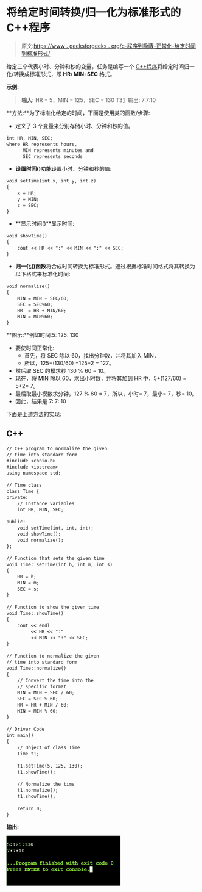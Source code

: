 # 将给定时间转换/归一化为标准形式的 C++程序

> 原文:[https://www . geeksforgeeks . org/c-程序到隐蔽-正常化-给定时间到标准形式/](https://www.geeksforgeeks.org/c-program-to-covert-normalize-the-given-time-into-standard-form/)

给定三个代表小时、分钟和秒的变量，任务是编写一个 [C++程序](https://www.geeksforgeeks.org/c-plus-plus/)将给定时间归一化/转换成标准形式，即 **HR: MIN: SEC** 格式。

**示例:**

> **输入:** HR = 5，MIN = 125，SEC = 130
> T3】输出: 7:7:10

**方法:**为了标准化给定的时间，下面是使用类的函数/步骤:

*   定义了 3 个变量来分别存储小时、分钟和秒的值。

```
int HR, MIN, SEC;
where HR represents hours,
      MIN represents minutes and
      SEC represents seconds
```

*   **设置时间()功能**设置小时、分钟和秒的值:

```
void setTime(int x, int y, int z)
{
    x = HR;
    y = MIN;
    z = SEC;
}
```

*   **显示时间()**显示时间:

```
void showTime()
{
    cout << HR << ":" << MIN << ":" << SEC;
}
```

*   **归一化()函数**将合成时间转换为标准形式。通过根据标准时间格式将其转换为以下格式来标准化时间:

```
void normalize()
{
    MIN = MIN + SEC/60;
    SEC = SEC%60;
    HR  = HR + MIN/60;
    MIN = MIN%60;
}
```

**图示:**例如时间:5: 125: 130

*   要使时间正常化:
    *   首先，将 SEC 除以 60，找出分钟数，并将其加入 MIN，
    *   所以，125+(130/60) =125+2 = 127。
*   然后取 SEC 的模求秒 130 % 60 = 10。
*   现在，将 MIN 除以 60，求出小时数，并将其加到 HR 中，5+(127/60) = 5+2= 7。
*   最后取最小模数求分钟，127 % 60 = 7，所以，小时= 7，最小= 7，秒= 10。
*   因此，结果是 7: 7: 10

下面是上述方法的实现:

## C++

```
// C++ program to normalize the given
// time into standard form
#include <conio.h>
#include <iostream>
using namespace std;

// Time class
class Time {
private:
    // Instance variables
    int HR, MIN, SEC;

public:
    void setTime(int, int, int);
    void showTime();
    void normalize();
};

// Function that sets the given time
void Time::setTime(int h, int m, int s)
{
    HR = h;
    MIN = m;
    SEC = s;
}

// Function to show the given time
void Time::showTime()
{
    cout << endl
         << HR << ":"
         << MIN << ":" << SEC;
}

// Function to normalize the given
// time into standard form
void Time::normalize()
{
    // Convert the time into the
    // specific format
    MIN = MIN + SEC / 60;
    SEC = SEC % 60;
    HR = HR + MIN / 60;
    MIN = MIN % 60;
}

// Driver Code
int main()
{
    // Object of class Time
    Time t1;

    t1.setTime(5, 125, 130);
    t1.showTime();

    // Normalize the time
    t1.normalize();
    t1.showTime();

    return 0;
}
```

**输出:**

![](img/4e97484ade8f3981d39af77f6f7a237a.png)